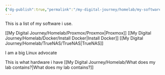 ```yaml
---
{"dg-publish":true,"permalink":"/my-digital-journey/homelab/my-software-of-choice/"}
---
```


This is a list of my software i use.

[[My Digital Journey/Homelab/Proxmox/Proxmox\|Proxmox]]
[[My Digital Journey/Homelab/Docker/Install Docker\|Install Docker]]
[[My Digital Journey/Homelab/TrueNAS/TrueNAS\|TrueNAS]]

I am a big Linux advocate


This is what hardware i have [[My Digital Journey/Homelab/What does my lab contains?\|What does my lab contains?]]



